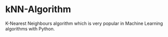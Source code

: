 # kNN-Algorithm
K-Nearest Neighbours algorithm which is very popular in Machine Learning algorithms with Python.
